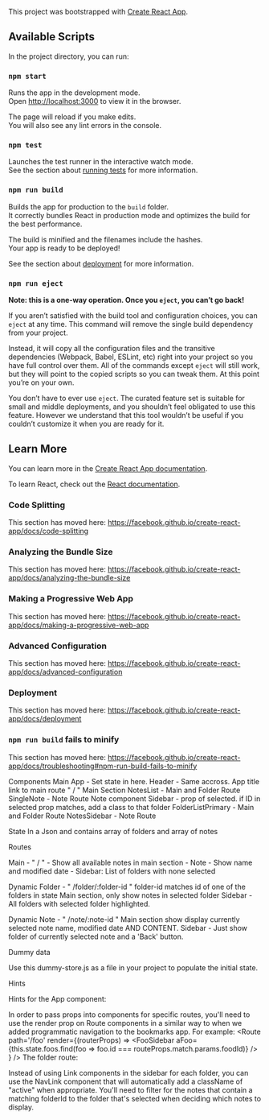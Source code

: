 This project was bootstrapped with [Create React App](https://github.com/facebook/create-react-app).

## Available Scripts

In the project directory, you can run:

### `npm start`

Runs the app in the development mode.<br>
Open [http://localhost:3000](http://localhost:3000) to view it in the browser.

The page will reload if you make edits.<br>
You will also see any lint errors in the console.

### `npm test`

Launches the test runner in the interactive watch mode.<br>
See the section about [running tests](https://facebook.github.io/create-react-app/docs/running-tests) for more information.

### `npm run build`

Builds the app for production to the `build` folder.<br>
It correctly bundles React in production mode and optimizes the build for the best performance.

The build is minified and the filenames include the hashes.<br>
Your app is ready to be deployed!

See the section about [deployment](https://facebook.github.io/create-react-app/docs/deployment) for more information.

### `npm run eject`

**Note: this is a one-way operation. Once you `eject`, you can’t go back!**

If you aren’t satisfied with the build tool and configuration choices, you can `eject` at any time. This command will remove the single build dependency from your project.

Instead, it will copy all the configuration files and the transitive dependencies (Webpack, Babel, ESLint, etc) right into your project so you have full control over them. All of the commands except `eject` will still work, but they will point to the copied scripts so you can tweak them. At this point you’re on your own.

You don’t have to ever use `eject`. The curated feature set is suitable for small and middle deployments, and you shouldn’t feel obligated to use this feature. However we understand that this tool wouldn’t be useful if you couldn’t customize it when you are ready for it.

## Learn More

You can learn more in the [Create React App documentation](https://facebook.github.io/create-react-app/docs/getting-started).

To learn React, check out the [React documentation](https://reactjs.org/).

### Code Splitting

This section has moved here: https://facebook.github.io/create-react-app/docs/code-splitting

### Analyzing the Bundle Size

This section has moved here: https://facebook.github.io/create-react-app/docs/analyzing-the-bundle-size

### Making a Progressive Web App

This section has moved here: https://facebook.github.io/create-react-app/docs/making-a-progressive-web-app

### Advanced Configuration

This section has moved here: https://facebook.github.io/create-react-app/docs/advanced-configuration

### Deployment

This section has moved here: https://facebook.github.io/create-react-app/docs/deployment

### `npm run build` fails to minify

This section has moved here: https://facebook.github.io/create-react-app/docs/troubleshooting#npm-run-build-fails-to-minify

Components
Main App - Set state in here.
Header - Same accross. App title link to main route " / "
Main Section
    NotesList - Main and Folder Route
    SingleNote - Note Route
Note component
Sidebar - prop of selected. if ID in selected prop matches, add a class to that folder
    FolderListPrimary - Main and Folder Route
    NotesSidebar - Note Route

State
In a Json and contains array of folders and array of notes

Routes

Main - " / "
    -  Show all available notes in main section
    - Note - Show name and modified date
    - Sidebar: List of folders with none selected

Dynamic Folder - " /folder/:folder-id "
    folder-id matches id of one of the folders in state
    Main section, only show notes in selected folder
    Sidebar - All folders with selected folder highlighted. 

Dynamic Note - " /note/:note-id "
    Main section show display currently selected note name, modified date AND CONTENT.
    Sidebar - Just show folder of currently selected note and a 'Back' button.


Dummy data

Use this dummy-store.js as a file in your project to populate the initial state.


Hints

Hints for the App component:

In order to pass props into components for specific routes, you'll need to use the render prop on Route components in a similar way to when we added programmatic navigation to the bookmarks app. For example:
<Route
  path='/foo'
  render={(routerProps) =>
    <FooSidebar
      aFoo={this.state.foos.find(foo => foo.id === routeProps.match.params.foodId)}
    />
  }
/>
The folder route:

Instead of using Link components in the sidebar for each folder, you can use the NavLink component that will automatically add a className of "active" when appropriate.
You'll need to filter for the notes that contain a matching folderId to the folder that's selected when deciding which notes to display.